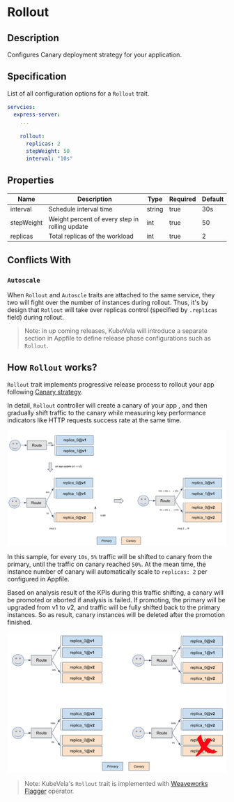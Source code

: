 # Rollout

## Description

Configures Canary deployment strategy for your application.

## Specification

List of all configuration options for a `Rollout` trait.

```yaml
servcies:
  express-server:
    ...

    rollout:
      replicas: 2
      stepWeight: 50
      interval: "10s"
```

## Properties

Name | Description | Type | Required | Default 
------------ | ------------- | ------------- | ------------- | ------------- 
 interval | Schedule interval time | string | true | 30s 
 stepWeight | Weight percent of every step in rolling update | int | true | 50 
 replicas | Total replicas of the workload | int | true | 2 

## Conflicts With

### `Autoscale`

When `Rollout` and `Autoscle` traits are attached to the same service, they two will fight over the number of instances during rollout. Thus, it's by design that `Rollout` will take over replicas control (specified by `.replicas` field) during rollout.

> Note: in up coming releases, KubeVela will introduce a separate section in Appfile to define release phase configurations such as `Rollout`.

## How `Rollout` works?

`Rollout` trait implements progressive release process to rollout your app following [Canary strategy](https://martinfowler.com/bliki/CanaryRelease.html).

In detail, `Rollout` controller will create a canary of your app , and then gradually shift traffic to the canary while measuring key performance indicators like HTTP requests success rate at the same time. 


![alt](../../../../../docs/resources/traffic-shifting-analysis.png)

In this sample, for every `10s`, `5%` traffic will be shifted to canary from the primary, until the traffic on canary reached `50%`. At the mean time, the instance number of canary will automatically scale to `replicas: 2` per configured in Appfile.


Based on analysis result of the KPIs during this traffic shifting, a canary will be promoted or aborted if analysis is failed. If promoting, the primary will be upgraded from v1 to v2, and traffic will be fully shifted back to the primary instances. So as result, canary instances will be deleted after the promotion finished.

![alt](../../../../../docs/resources/promotion.png)

> Note: KubeVela's `Rollout` trait is implemented with [Weaveworks Flagger](https://flagger.app/) operator.
